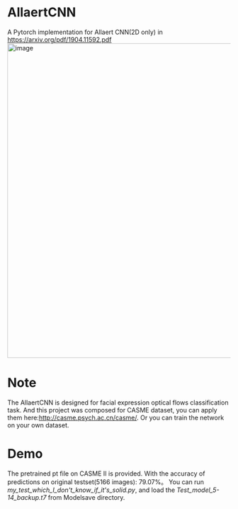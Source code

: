 # AllaertCNN
A Pytorch implementation for Allaert CNN(2D only) in https://arxiv.org/pdf/1904.11592.pdf
<img width="709" alt="image" src="https://github.com/shibbit/AllaertCNN/assets/98523803/c1caebb1-9683-477b-96d4-2e100b2497f9">

# Note
The AllaertCNN is designed for facial expression optical flows classification task. And this project was composed for CASME dataset, you can apply them here:http://casme.psych.ac.cn/casme/. Or you can train the network on your own dataset.

# Demo
The pretrained pt file on CASME II is provided. With the accuracy of predictions on original testset(5166 images): 79.07%。
You can run *my_test_which_I_don't_know_if_it's_solid.py*, and load the *Test_model_5-14_backup.t7* from Modelsave directory.

